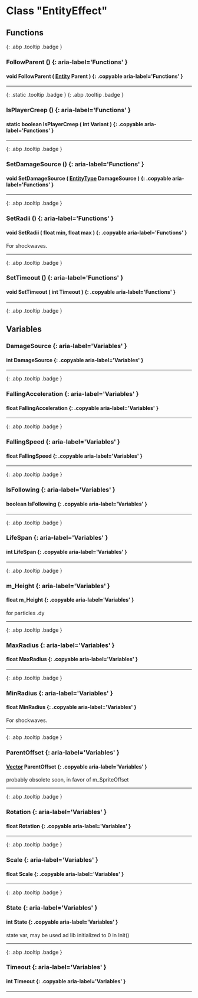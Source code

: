 # Class "EntityEffect"
## Functions
[ ](#){: .abp .tooltip .badge }
### FollowParent () {: aria-label='Functions' }
#### void FollowParent ( [Entity](../Entity) Parent ) {: .copyable aria-label='Functions' }

___ 
[ ](#){: .static .tooltip .badge } [ ](#){: .abp .tooltip .badge }
### IsPlayerCreep () {: aria-label='Functions' }
#### static boolean IsPlayerCreep ( int Variant ) {: .copyable aria-label='Functions' }

___ 
[ ](#){: .abp .tooltip .badge }
### SetDamageSource () {: aria-label='Functions' }
#### void SetDamageSource ( [EntityType](../enums/EntityType) DamageSource ) {: .copyable aria-label='Functions' }

___ 
[ ](#){: .abp .tooltip .badge }
### SetRadii () {: aria-label='Functions' }
#### void SetRadii ( float min, float max ) {: .copyable aria-label='Functions' }
For shockwaves. 
___ 
[ ](#){: .abp .tooltip .badge }
### SetTimeout () {: aria-label='Functions' }
#### void SetTimeout ( int Timeout ) {: .copyable aria-label='Functions' }

___ 
[ ](#){: .abp .tooltip .badge }
## Variables
### DamageSource {: aria-label='Variables' }
#### int DamageSource  {: .copyable aria-label='Variables' }

___ 
[ ](#){: .abp .tooltip .badge }
### FallingAcceleration {: aria-label='Variables' }
#### float FallingAcceleration  {: .copyable aria-label='Variables' }

___ 
[ ](#){: .abp .tooltip .badge }
### FallingSpeed {: aria-label='Variables' }
#### float FallingSpeed  {: .copyable aria-label='Variables' }

___ 
[ ](#){: .abp .tooltip .badge }
### IsFollowing {: aria-label='Variables' }
#### boolean IsFollowing  {: .copyable aria-label='Variables' }

___ 
[ ](#){: .abp .tooltip .badge }
### LifeSpan {: aria-label='Variables' }
#### int LifeSpan  {: .copyable aria-label='Variables' }

___ 
[ ](#){: .abp .tooltip .badge }
### m_Height {: aria-label='Variables' }
#### float m_Height  {: .copyable aria-label='Variables' }
for particles .dy 
___ 
[ ](#){: .abp .tooltip .badge }
### MaxRadius {: aria-label='Variables' }
#### float MaxRadius  {: .copyable aria-label='Variables' }

___ 
[ ](#){: .abp .tooltip .badge }
### MinRadius {: aria-label='Variables' }
#### float MinRadius  {: .copyable aria-label='Variables' }
For shockwaves. 
___ 
[ ](#){: .abp .tooltip .badge }
### ParentOffset {: aria-label='Variables' }
#### [Vector](../Vector) ParentOffset  {: .copyable aria-label='Variables' }
probably obsolete soon, in favor of m_SpriteOffset 
___ 
[ ](#){: .abp .tooltip .badge }
### Rotation {: aria-label='Variables' }
#### float Rotation  {: .copyable aria-label='Variables' }

___ 
[ ](#){: .abp .tooltip .badge }
### Scale {: aria-label='Variables' }
#### float Scale  {: .copyable aria-label='Variables' }

___ 
[ ](#){: .abp .tooltip .badge }
### State {: aria-label='Variables' }
#### int State  {: .copyable aria-label='Variables' }
state var, may be used ad lib initialized to 0 in Init() 
___ 
[ ](#){: .abp .tooltip .badge }
### Timeout {: aria-label='Variables' }
#### int Timeout  {: .copyable aria-label='Variables' }

___ 
